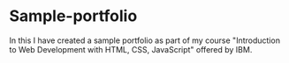 # Sample-portfolio
In this I have created a sample portfolio as part of my course "Introduction to Web Development with HTML, CSS, JavaScript" offered by IBM.
